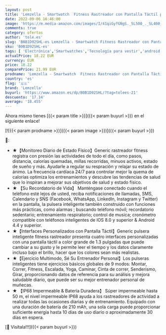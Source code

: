 ```yaml
---
layout: post
title: 'Lemzella - Smartwatch  Fitness Rastreador con Pantalla Táctil para Mujeres Hombres Niños Impermeable IP68 Monitor de Frecuencia Cardíaca Podómetro Contador de Pasos Monitor de Sueño para iOS Android Rosa'
date: 2022-09-06 16:46:00
image: 'https://m.media-amazon.com/images/I/41qiGyfGNgS._SL500_._SL400_.jpg'
comments: true
category: ofertas
author: 'tole.es'
slug: 'B0B1D92SHL-es Lemzella - Smartwatch Fitness Rastreador con Pantalla...'
sku: 'B0B1D92SHL-es'
tags: [ 'Electrónica','Smartwatches','Tecnología para vestir','android','lemzella','🇪🇸', ]
actualPrice: 18.22 EUR
currency: EUR
price: 18.22
comparePrice: 21.99 EUR
prodname: 'Lemzella - Smartwatch  Fitness Rastreador con Pantalla Táctil para Mujeres Hombres Niños Impermeable IP68 Monitor de Frecuencia Cardíaca Podómetro Contador de Pasos Monitor de Sueño para iOS Android Rosa'
country: 'es'
flag: '🇪🇸'
brand: 'Lemzella'
buyurl: 'https://www.amazon.es/dp/B0B1D92SHL/?tag=tolees-21'
descuento: '17.14'
average: '18.455'
---
```


Ahora mismo tienes [{{< param title >}}]({{< param buyurl >}}) en el siguiente enlace!

[![{{< param prodname >}}]({{< param image >}})]({{< param buyurl >}})

🔎:

- ★【Monitoreo Diario de Estado Físico】Generic rastreador fitness registra con presión las actividades de todo el día, como pasos, distancia, calorías quemadas, millas recorridas, minuos activos, estado de sueño y más. Ayudarle a regular su respración y relajar su estado de ánimo. La frecuencia cardíaca 24/7 para controlar mejor la quema de calorías optimiza los entrenamientos y descubre las tendencias de salud que lo inspiran a mejorar sus objetivos de salud y estado físico.
- ★ 【Su Recordatorio de Vida】 Manténgase conectado cuando el teléfono esté lejos de usted, reciba notificaciones de llamadas, SMS, Calendario y SNS (Facebook, WhatsApp, LinkedIn, Instagram y Twitter) en la pantalla, la pulsera inteligente también construido con funciones más prácticas, como alarmas ; buscando teléfono móvil; recordatorio sedentario; entrenamiento respiratorio; control de musica; cronómetro compatible con teléfonos inteligentes de IOS 8.0 y superior & Android 4.4 y superior.
- ★【Interfaces Personalizados con Pantalla Táctil】Generic pulsera inteligente fitness rastreador presenta cuatro interfaces personalizadas con una pantalla táctil a color grande de 1.3 pulgadas que puede cambiar a su gusto y le permite leer el tiempo y los datos claramente incluso bajo el brillo, hacer que los colores sean más realistas.
- ★【Ejercicio Multimodo, Sé Su Entrenador Personal】Los pulseras inteligentes tiene ejercicios básicos globales de 9 modos: Montar, Correr, Fitness, Escalada, Yoga, Caminar, Cinta de correr, Senderismo, Girar, proporcionando datos de referencia para su análisis y mejora saludable diario, que puede ser su mejor entrenador personal de muñecas.
- ★ 【IP68 Impermeable & Batería Duradera】 Súper impermeable hasta 50 m, el nivel impermeable IP68 ayuda a los rastreadores de actividad a realizar todas las ocasiones diarias y de entrenamiento. Equipado con una duración de batería de 210 mAh, una sola carga puede proporcionar suficiente energía hasta 10 días de uso diario o aproximadamente 30 días en espera.

[🛒 Visítala!!!]({{< param buyurl >}})
